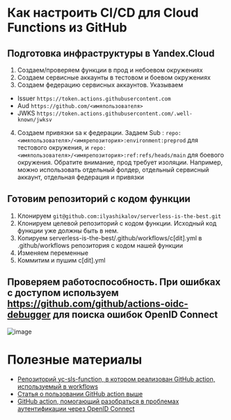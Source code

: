 # Как настроить CI/CD для Cloud Functions из GitHub
## Подготовка инфраструктуры в Yandex.Cloud
1. Создаем/проверяем функции в прод и небоевом окружениях
2. Создаем сервисные аккаунты в тестовом и боевом окружениях
3. Создаем федерацию сервисных аккаунтов. Указываем
- Issuer ```https://token.actions.githubusercontent.com```
- Aud ```https://github.com/<имяпользователя>```
- JWKS ```https://token.actions.githubusercontent.com/.well-known/jwksv```
4. Создаем привязки sa к федерации. Задаем Sub : ```repo:<имяпользователя>/<имярепозитория>:environment:preprod``` для тестового окружения, и ```repo:<имяпользователя>/<имярепозитория>:ref:refs/heads/main``` для боевого окружения. Обратите внимание, прод требует изоляции. Например, можно использовать отдельный фолдер, отдельный сервисный аккаунт, отдельная федерация и привязки 
## Готовим репозиторий с кодом функции 
1. Клонируем ```git@github.com:ilyashikalov/serverless-is-the-best.git```
2. Клонируем целевой репозиторий с кодом функции. Исходный код функции уже должны быть в нем.
3. Копируем serverless-is-the-best/.github/workflows/c[dit].yml в .github/workflows репозитория с кодом нашей функции
4. Изменяем переменные
5. Коммитим и пушим c[dit].yml
## Проверяем работоспособность. При ошибках с доступом используем https://github.com/github/actions-oidc-debugger для поиска ошибок OpenID Connect

![image](https://github.com/user-attachments/assets/6c7e5798-e422-42c2-a168-db3d1fc0d3ac)
# Полезные материалы
- [Репозиторий yc-sls-function, в котором реализован GitHub action, используемый в workflows](https://github.com/yc-actions/yc-sls-function/blob/main/action.yml)
- [Статья о пользовании GitHub action выше](https://nikolaymatrosov.ru/2021-11-08-Building-CI-CD-in-Yandex-Cloud-using-GitHub-Actions/)
- [GitHub action, помогающий разобраться в проблемах аутентификации через OpenID Connect](https://github.com/github/actions-oidc-debugger)
